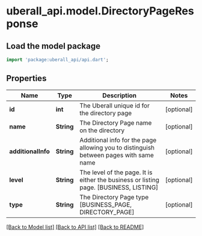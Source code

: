 # uberall_api.model.DirectoryPageResponse

## Load the model package
```dart
import 'package:uberall_api/api.dart';
```

## Properties
Name | Type | Description | Notes
------------ | ------------- | ------------- | -------------
**id** | **int** | The Uberall unique id for the directory page | [optional] 
**name** | **String** | The Directory Page name on the directory | [optional] 
**additionalInfo** | **String** | Additional info for the page allowing you to distinguish between pages with same name | [optional] 
**level** | **String** | The level of the page. It is either the business or listing page. [BUSINESS, LISTING] | [optional] 
**type** | **String** | The Directory Page type [BUSINESS_PAGE, DIRECTORY_PAGE] | [optional] 

[[Back to Model list]](../README.md#documentation-for-models) [[Back to API list]](../README.md#documentation-for-api-endpoints) [[Back to README]](../README.md)


